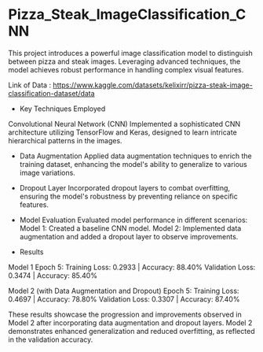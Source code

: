 # Pizza_Steak_ImageClassification_CNN
This project introduces a powerful image classification model to distinguish between pizza and steak images. Leveraging advanced techniques, the model achieves robust performance in handling complex visual features.

Link of Data : https://www.kaggle.com/datasets/kelixirr/pizza-steak-image-classification-dataset/data



- Key Techniques Employed

Convolutional Neural Network (CNN)
Implemented a sophisticated CNN architecture utilizing TensorFlow and Keras, designed to learn intricate hierarchical patterns in the images.


- Data Augmentation
Applied data augmentation techniques to enrich the training dataset, enhancing the model's ability to generalize to various image variations.


- Dropout Layer
Incorporated dropout layers to combat overfitting, ensuring the model's robustness by preventing reliance on specific features.


- Model Evaluation
Evaluated model performance in different scenarios:
Model 1: Created a baseline CNN model.
Model 2: Implemented data augmentation and added a dropout layer to observe improvements.

- Results 


Model 1
Epoch 5:
Training Loss: 0.2933 | Accuracy: 88.40%
Validation Loss: 0.3474 | Accuracy: 85.40%



Model 2 (with Data Augmentation and Dropout)
Epoch 5:
Training Loss: 0.4697 | Accuracy: 78.80%
Validation Loss: 0.3307 | Accuracy: 87.40%



These results showcase the progression and improvements observed in Model 2 after incorporating data augmentation and dropout layers. Model 2 demonstrates enhanced generalization and reduced overfitting, as reflected in the validation accuracy.








